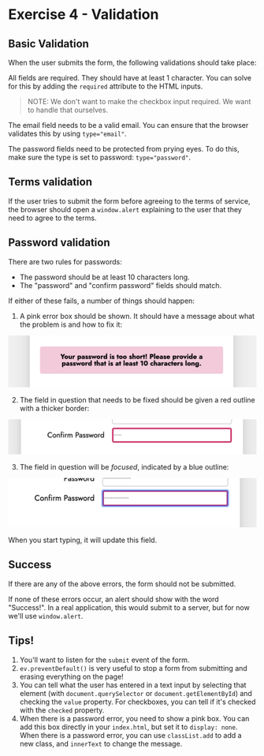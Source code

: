 # Exercise 4 - Validation

## Basic Validation

When the user submits the form, the following validations should take place:

All fields are required. They should have at least 1 character. You can solve for this by adding the `required` attribute to the HTML inputs.

>NOTE: We don't want to make the checkbox input required. We want to handle that ourselves.

The email field needs to be a valid email. You can ensure that the browser validates this by using `type="email"`.

The password fields need to be protected from prying eyes. To do this, make sure the type is set to password: `type="password"`.

## Terms validation

If the user tries to submit the form before agreeing to the terms of service, the browser should open a `window.alert` explaining to the user that they need to agree to the terms.

## Password validation

There are two rules for passwords:

- The password should be at least 10 characters long.
- The "password" and "confirm password" fields should match.

If either of these fails, a number of things should happen:

1. A pink error box should be shown. It should have a message about what the problem is and how to fix it:

![A pink error box explains the problem, just above the submit button](../../__lecture/assets/error-box.png)

2. The field in question that needs to be fixed should be given a red outline with a thicker border:

![The “Confirm Password” field has a thick red outline](../../__lecture/assets/input-highlight.png)

3. The field in question will be _focused_, indicated by a blue outline:

![The “Confirm Password” field is auto-focused](../../__lecture/assets/focused.png)

When you start typing, it will update this field.

## Success

If there are any of the above errors, the form should not be submitted.

If none of these errors occur, an alert should show with the word "Success!". In a real application, this would submit to a server, but for now we'll use `window.alert`.

## Tips!

1. You'll want to listen for the `submit` event of the form.
2. `ev.preventDefault()` is very useful to stop a form from submitting and erasing everything on the page!
3. You can tell what the user has entered in a text input by selecting that element (with `document.querySelector` or `document.getElementById`) and checking the `value` property. For checkboxes, you can tell if it's checked with the `checked` property.
4. When there is a password error, you need to show a pink box. You can add this box directly in your `index.html`, but set it to `display: none`. When there is a password error, you can use `classList.add` to add a new class, and `innerText` to change the message.

